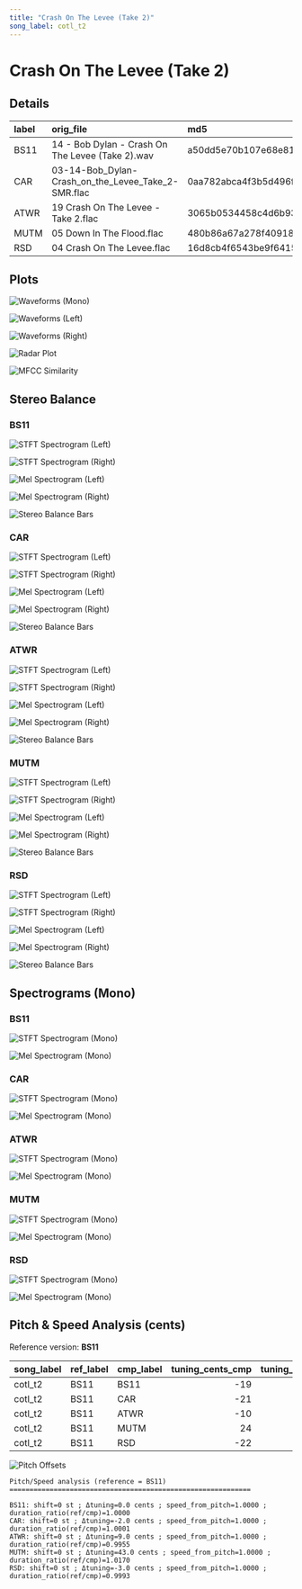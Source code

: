 ```yaml
---
title: "Crash On The Levee (Take 2)"
song_label: cotl_t2
---
```


# Crash On The Levee (Take 2)

## Details

| label   | orig_file                                          | md5                              |   disc |   track |   duration_sec | duration_fmt   |   loudness |   loudness_left |   loudness_right |   loudness_balance |       rms |   rms_left |   rms_right |   rms_balance |    lr_corr |   spectral_centroid |
|:--------|:---------------------------------------------------|:---------------------------------|-------:|--------:|---------------:|:---------------|-----------:|----------------:|-----------------:|-------------------:|----------:|-----------:|------------:|--------------:|-----------:|--------------------:|
| BS11    | 14 - Bob Dylan - Crash On The Levee (Take 2).wav   | a50dd5e70b107e68e814de660d42d9d2 |      3 |      14 |        125.72  | 02:05:719      |   -16.1166 |        -15.8608 |         -15.7971 |         -0.0637696 | 0.141118  |  0.155056  |   0.132603  |     0.0224536 | 0.880859   |             2024.18 |
| CAR     | 03-14-Bob_Dylan-Crash_on_the_Levee_Take_2-SMR.flac | 0aa782abca4f3b5d496fb251fb849a29 |      3 |      14 |        125.711 | 02:05:711      |   -16.1264 |        -15.864  |         -15.8037 |         -0.060327  | 0.141124  |  0.155065  |   0.132607  |     0.0224581 | 0.880859   |             1879.57 |
| ATWR    | 19 Crash On The Levee - Take 2.flac                | 3065b0534458c4d6b93190baf7d112ff |      3 |      19 |        126.293 | 02:06:293      |   -18.2665 |        -17.4359 |         -18.5625 |          1.12663   | 0.110879  |  0.128789  |   0.0974758 |     0.0313134 | 0.870657   |             1731.21 |
| MUTM    | 05 Down In The Flood.flac                          | 480b86a67a278f4091862f51295faada |      1 |       5 |        123.613 | 02:03:613      |   -19.2916 |        -15.8851 |         -16.1876 |          0.302521  | 0.103096  |  0.114902  |   0.154511  |    -0.0396091 | 0.00488298 |             1658.96 |
| RSD     | 04 Crash On The Levee.flac                         | 16d8cb4f6543be9f6415bb4cdcd72a7a |      1 |       1 |        125.813 | 02:05:813      |   -21.6265 |        -21.6265 |         -21.6265 |          0         | 0.0749398 |  0.0749398 |   0.0749398 |     0         | 1          |             1829.89 |

## Plots
![Waveforms (Mono)](cotl_t2-waveforms_Mono.png)

![Waveforms (Left)](cotl_t2-waveforms_L.png)

![Waveforms (Right)](cotl_t2-waveforms_R.png)

![Radar Plot](cotl_t2-radar_plot.png)

![MFCC Similarity](cotl_t2-similarity_matrix.png)

## Stereo Balance

### BS11

![STFT Spectrogram (Left)](cotl_t2-BS11_spectrogram_L.png)

![STFT Spectrogram (Right)](cotl_t2-BS11_spectrogram_R.png)

![Mel Spectrogram (Left)](cotl_t2-BS11_melspec_L.png)

![Mel Spectrogram (Right)](cotl_t2-BS11_melspec_R.png)

![Stereo Balance Bars](cotl_t2-BS11_balance.png)

### CAR

![STFT Spectrogram (Left)](cotl_t2-CAR_spectrogram_L.png)

![STFT Spectrogram (Right)](cotl_t2-CAR_spectrogram_R.png)

![Mel Spectrogram (Left)](cotl_t2-CAR_melspec_L.png)

![Mel Spectrogram (Right)](cotl_t2-CAR_melspec_R.png)

![Stereo Balance Bars](cotl_t2-CAR_balance.png)

### ATWR

![STFT Spectrogram (Left)](cotl_t2-ATWR_spectrogram_L.png)

![STFT Spectrogram (Right)](cotl_t2-ATWR_spectrogram_R.png)

![Mel Spectrogram (Left)](cotl_t2-ATWR_melspec_L.png)

![Mel Spectrogram (Right)](cotl_t2-ATWR_melspec_R.png)

![Stereo Balance Bars](cotl_t2-ATWR_balance.png)

### MUTM

![STFT Spectrogram (Left)](cotl_t2-MUTM_spectrogram_L.png)

![STFT Spectrogram (Right)](cotl_t2-MUTM_spectrogram_R.png)

![Mel Spectrogram (Left)](cotl_t2-MUTM_melspec_L.png)

![Mel Spectrogram (Right)](cotl_t2-MUTM_melspec_R.png)

![Stereo Balance Bars](cotl_t2-MUTM_balance.png)

### RSD

![STFT Spectrogram (Left)](cotl_t2-RSD_spectrogram_L.png)

![STFT Spectrogram (Right)](cotl_t2-RSD_spectrogram_R.png)

![Mel Spectrogram (Left)](cotl_t2-RSD_melspec_L.png)

![Mel Spectrogram (Right)](cotl_t2-RSD_melspec_R.png)

![Stereo Balance Bars](cotl_t2-RSD_balance.png)

## Spectrograms (Mono)

### BS11

![STFT Spectrogram (Mono)](cotl_t2-BS11_spectrogram_Mono.png)

![Mel Spectrogram (Mono)](cotl_t2-BS11_melspec_Mono.png)

### CAR

![STFT Spectrogram (Mono)](cotl_t2-CAR_spectrogram_Mono.png)

![Mel Spectrogram (Mono)](cotl_t2-CAR_melspec_Mono.png)

### ATWR

![STFT Spectrogram (Mono)](cotl_t2-ATWR_spectrogram_Mono.png)

![Mel Spectrogram (Mono)](cotl_t2-ATWR_melspec_Mono.png)

### MUTM

![STFT Spectrogram (Mono)](cotl_t2-MUTM_spectrogram_Mono.png)

![Mel Spectrogram (Mono)](cotl_t2-MUTM_melspec_Mono.png)

### RSD

![STFT Spectrogram (Mono)](cotl_t2-RSD_spectrogram_Mono.png)

![Mel Spectrogram (Mono)](cotl_t2-RSD_melspec_Mono.png)

## Pitch & Speed Analysis (cents)

Reference version: **BS11**

| song_label   | ref_label   | cmp_label   |   tuning_cents_cmp |   tuning_cents_ref |   delta_tuning_cents |   semitone_shift_vs_ref |   chroma_similarity |   speed_factor_from_pitch |   duration_ratio_ref_over_cmp |
|:-------------|:------------|:------------|-------------------:|-------------------:|---------------------:|------------------------:|--------------------:|--------------------------:|------------------------------:|
| cotl_t2      | BS11        | BS11        |                -19 |                -19 |                    0 |                       0 |            1        |                         1 |                      1        |
| cotl_t2      | BS11        | CAR         |                -21 |                -19 |                   -2 |                       0 |            0.992783 |                         1 |                      1.00007  |
| cotl_t2      | BS11        | ATWR        |                -10 |                -19 |                    9 |                       0 |            0.999128 |                         1 |                      0.99546  |
| cotl_t2      | BS11        | MUTM        |                 24 |                -19 |                   43 |                       0 |            0.992207 |                         1 |                      1.01704  |
| cotl_t2      | BS11        | RSD         |                -22 |                -19 |                   -3 |                       0 |            0.992252 |                         1 |                      0.999261 |

![Pitch Offsets](cotl_t2-pitch_offsets.png)

```
Pitch/Speed analysis (reference = BS11)
============================================================

BS11: shift=0 st ; Δtuning=0.0 cents ; speed_from_pitch=1.0000 ; duration_ratio(ref/cmp)=1.0000
CAR: shift=0 st ; Δtuning=-2.0 cents ; speed_from_pitch=1.0000 ; duration_ratio(ref/cmp)=1.0001
ATWR: shift=0 st ; Δtuning=9.0 cents ; speed_from_pitch=1.0000 ; duration_ratio(ref/cmp)=0.9955
MUTM: shift=0 st ; Δtuning=43.0 cents ; speed_from_pitch=1.0000 ; duration_ratio(ref/cmp)=1.0170
RSD: shift=0 st ; Δtuning=-3.0 cents ; speed_from_pitch=1.0000 ; duration_ratio(ref/cmp)=0.9993
```
